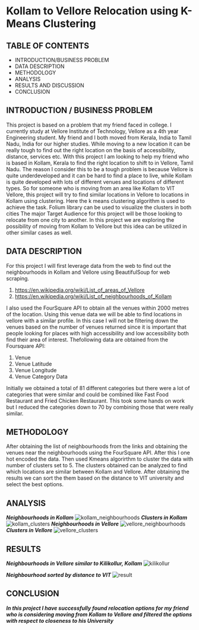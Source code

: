 # Kollam to Vellore Relocation using K-Means Clustering

## TABLE OF CONTENTS

* INTRODUCTION/BUSINESS PROBLEM
* DATA DESCRIPTION
* METHODOLOGY
* ANALYSIS
* RESULTS AND DISCUSSION
* CONCLUSION

## INTRODUCTION / BUSINESS PROBLEM

This project is based on a problem that my friend faced in college. I currently study at Vellore Institute of Technology, Vellore as a 4th year Engineering student. My friend and I both moved from Kerala, India to Tamil Nadu, India for our higher studies. While moving to a new location it can be really tough to find out the right location on the basis of accessibility, distance, services etc. With this project I am looking to help my friend who is based in Kollam, Kerala to find the right location to shift to in Vellore, Tamil Nadu. 
The reason I consider this to be a tough problem is because Vellore is quite underdeveloped and it can be hard to find a place to live, while Kollam is quite developed with lots of different venues and locations of different types. So for someone who is moving from an area like Kollam to VIT Vellore, this project will try to find similar locations in Vellore to locations in Kollam using clustering. Here the k means clustering algorithm is used to achieve the task. Folium library can be used to visualize the clusters in both cities
The major Target Audience for this project will be those looking to relocate from one city to another. In this project we are exploring the possibility of moving from Kollam to Vellore but this idea can be utilized in other similar cases as well.

## DATA DESCRIPTION

For this project I will first leverage data from the web to find out the neighbourhoods in Kollam and Vellore using BeautifulSoup for web scraping.
	
  1. https://en.wikipedia.org/wiki/List_of_areas_of_Vellore
  2. https://en.wikipedia.org/wiki/List_of_neighbourhoods_of_Kollam
  
  I also used the FourSquare API to obtain all the venues within 2000 metres of the location. Using this venue data we will be able to find locations in vellore with a similar profile. In this case I will not be filtering down the venues based on the number of venues returned since it is important that people looking for places with high accessibility and low accessibility both find their area of interest. Thefollowing data are obtained from the Foursquare API:
  1. Venue
  2. Venue Latitude
  3. Venue Longitude
  4. Venue Category Data

Initially we obtained a total of 81 different categories but there were a lot of categories that were similar and could be combined like Fast Food Restaurant and Fried Chicken Restaurant. This took some hands on work but I reduced the categories down to 70 by combining those that were really similar.

## METHODOLOGY

After obtaining the list of neighbourhoods from the links and obtaining the venues near the neighbourhoods using the FourSquare API. After this I one hot encoded the data. Then used Kmeans algorirthm to cluster the data with number of clusters set to 5. 
The clusters obtained can be analyzed to find which locations are similar between Kollam and Vellore.
After obtaining the results we can sort the them based on the distance to VIT university and select the best options.

## ANALYSIS
***Neighbourhoods in Kollam***
![kollam_neighbourhoods](https://octodex.github.com/images/yaktocat.png)
***Clusters in Kollam***
![kollam_clusters](https://octodex.github.com/images/yaktocat.png)
***Neighbourhoods in Vellore***
![vellore_neighbourhoods](https://octodex.github.com/images/yaktocat.png)
***Clusters in Vellore***
![vellore_clusters](https://octodex.github.com/images/yaktocat.png)

## RESULTS

***Neighbourhoods in Vellore similar to Kilikollur, Kollam***
![kilikollur](https://octodex.github.com/images/yaktocat.png)

***Neighbourhood sorted by distance to VIT***
![result](https://octodex.github.com/images/yaktocat.png)

## CONCLUSION

***In this project I have successfully found relocation options for my friend who is considering moving from Kollam to Vellore and filtered the options with respect to closeness to his University***

